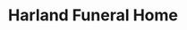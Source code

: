 ---
title: "Harland Funeral Home"
url: /port-henry/harland-funeral-home/
shop: funeral directors
---